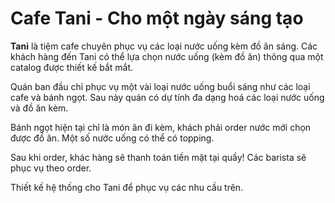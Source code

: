 # Cafe Tani - Cho một ngày sáng tạo

**Tani** là tiệm cafe chuyên phục vụ các loại nước uống kèm đồ ăn sáng. Các khách hàng đến Tani có thể lựa chọn nước uống (kèm đồ ăn) thông qua một catalog được thiết kế bắt mắt.

Quán ban đầu chỉ phục vụ một vài loại nước uống buổi sáng như các loại cafe và bánh ngọt. Sau này quán có dự tính đa dạng hoá các loại nước uống và đồ ăn kèm.

Bánh ngọt hiện tại chỉ là món ăn đi kèm, khách phải order nước mới chọn được đồ ăn. Một số nước uống có thể có topping.

Sau khi order, khác hàng sẽ thanh toán tiền mặt tại quầy! Các barista sẽ phục vụ theo order.

Thiết kế hệ thống cho Tani để phục vụ các nhu cầu trên.
